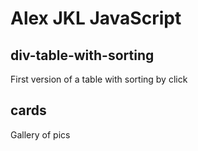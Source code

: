 # Alex JKL JavaScript

## div-table-with-sorting
First version of a table with sorting by click

## cards
Gallery of pics